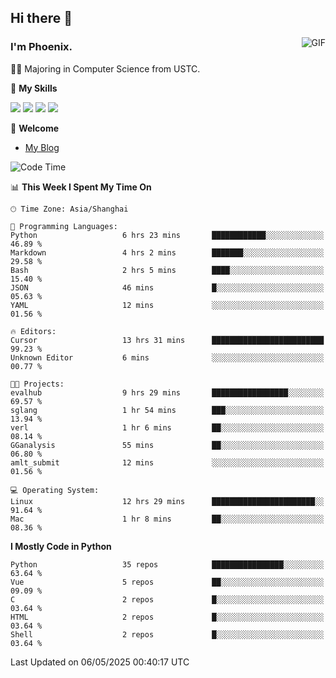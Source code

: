 ## Hi there 👋
<img align="right" alt="GIF" src="https://raw.githubusercontent.com/JoeyBling/JoeyBling/master/pic/pusheencode.gif" />

### I'm Phoenix.

👨‍🎓 Majoring in Computer Science from USTC.

🌟 **My Skills**

![](https://img.shields.io/badge/-Python-3e74a2?style=flat-square&logo=Python&logoColor=fff)
![](https://img.shields.io/badge/-C++-9f62a5?style=flat&logo=cplusplus&logoColor=white)
![](https://img.shields.io/badge/-Linux-185886?style=flat-square&logo=Linux&logoColor=fff)
![](https://img.shields.io/badge/-Rust-ff4136?style=flat-square&logo=Rust&logoColor=fff)

💬 **Welcome**

- [My Blog](https://ysy-phoenix.github.io/)

<!--START_SECTION:waka-->
![Code Time](http://img.shields.io/badge/Code%20Time-1%2C488%20hrs%2029%20mins-blue)

📊 **This Week I Spent My Time On** 

```text
🕑︎ Time Zone: Asia/Shanghai

💬 Programming Languages: 
Python                   6 hrs 23 mins       ████████████░░░░░░░░░░░░░   46.89 % 
Markdown                 4 hrs 2 mins        ███████░░░░░░░░░░░░░░░░░░   29.58 % 
Bash                     2 hrs 5 mins        ████░░░░░░░░░░░░░░░░░░░░░   15.40 % 
JSON                     46 mins             █░░░░░░░░░░░░░░░░░░░░░░░░   05.63 % 
YAML                     12 mins             ░░░░░░░░░░░░░░░░░░░░░░░░░   01.56 % 

🔥 Editors: 
Cursor                   13 hrs 31 mins      █████████████████████████   99.23 % 
Unknown Editor           6 mins              ░░░░░░░░░░░░░░░░░░░░░░░░░   00.77 % 

🐱‍💻 Projects: 
evalhub                  9 hrs 29 mins       █████████████████░░░░░░░░   69.57 % 
sglang                   1 hr 54 mins        ███░░░░░░░░░░░░░░░░░░░░░░   13.94 % 
verl                     1 hr 6 mins         ██░░░░░░░░░░░░░░░░░░░░░░░   08.14 % 
GGanalysis               55 mins             ██░░░░░░░░░░░░░░░░░░░░░░░   06.80 % 
amlt_submit              12 mins             ░░░░░░░░░░░░░░░░░░░░░░░░░   01.56 % 

💻 Operating System: 
Linux                    12 hrs 29 mins      ███████████████████████░░   91.64 % 
Mac                      1 hr 8 mins         ██░░░░░░░░░░░░░░░░░░░░░░░   08.36 % 
```

**I Mostly Code in Python** 

```text
Python                   35 repos            ████████████████░░░░░░░░░   63.64 % 
Vue                      5 repos             ██░░░░░░░░░░░░░░░░░░░░░░░   09.09 % 
C                        2 repos             █░░░░░░░░░░░░░░░░░░░░░░░░   03.64 % 
HTML                     2 repos             █░░░░░░░░░░░░░░░░░░░░░░░░   03.64 % 
Shell                    2 repos             █░░░░░░░░░░░░░░░░░░░░░░░░   03.64 % 
```




 Last Updated on 06/05/2025 00:40:17 UTC
<!--END_SECTION:waka-->

<!--
**ysy-phoenix/ysy-phoenix** is a ✨ _special_ ✨ repository because its `README.md` (this file) appears on your GitHub profile.

Here are some ideas to get you started:

- 🔭 I’m currently working on ...
- 🌱 I’m currently learning ...
- 👯 I’m looking to collaborate on ...
- 🤔 I’m looking for help with ...
- 💬 Ask me about ...
- 📫 How to reach me: ...
- 😄 Pronouns: ...
- ⚡ Fun fact: ...
-->
